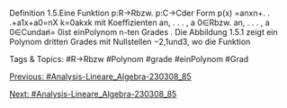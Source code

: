 Definition 1.5.Eine Funktion p:R→Rbzw. p:C→Cder Form
p(x) =anxn+. . .+a1x+a0=nX
k=0akxk
mit Koeffizienten an, . . . , a 0∈Rbzw. an, . . . , a 0∈Cundan̸= 0ist einPolynom n-ten Grades .
Die Abbildung 1.5.1 zeigt ein Polynom dritten Grades mit Nullstellen −2,1und3, wo die Funktion

   Tags & Topics:
   #R→Rbzw
   #Polynom
   #grade
   #einPolynom
   #Grad

[Previous: #Analysis-Lineare_Algebra-230308_85](Analysis-Lineare_Algebra-230308_85.md)

[Next: #Analysis-Lineare_Algebra-230308_85](Analysis-Lineare_Algebra-230308_85.md)